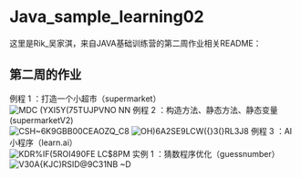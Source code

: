 # Java_sample_learning02
这里是Rik_吴家淇，来自JAVA基础训练营的第二周作业相关README：
## 第二周的作业
例程 1 ：打造一个小超市（supermarket）<br>
![MDC (YXI5Y(75TUJPVNO NN](https://user-images.githubusercontent.com/106880818/173677416-7432eeb8-badf-45d9-82bd-7b870549f057.png)
例程 2 ：构造方法、静态方法、静态变量(supermarketV2)<br>
![CSH~6`K9GBB00CEAO`ZQ_C8](https://user-images.githubusercontent.com/106880818/173677572-13aa6ea1-eb83-4b2f-80f8-9e3a6810edb2.png)
![OH)6A2SE9LCW({}3(}RL3J8](https://user-images.githubusercontent.com/106880818/173677608-c294e201-5576-47d0-8737-26cfbb944531.png)
例程 3 ：AI小程序（learn.ai）<br>
![KDR%IF(5ROI490FE LC$8PM](https://user-images.githubusercontent.com/106880818/173677644-4cea4f5f-7e77-4de1-89ce-94de0c0fb2b3.png)
实例 1 ：猜数程序优化（guessnumber）<br>
![V30A{KJC)RSID@9C31NB ~D](https://user-images.githubusercontent.com/106880818/173677651-a90bcfa4-9be0-4991-bafa-7bf56284d422.png)
